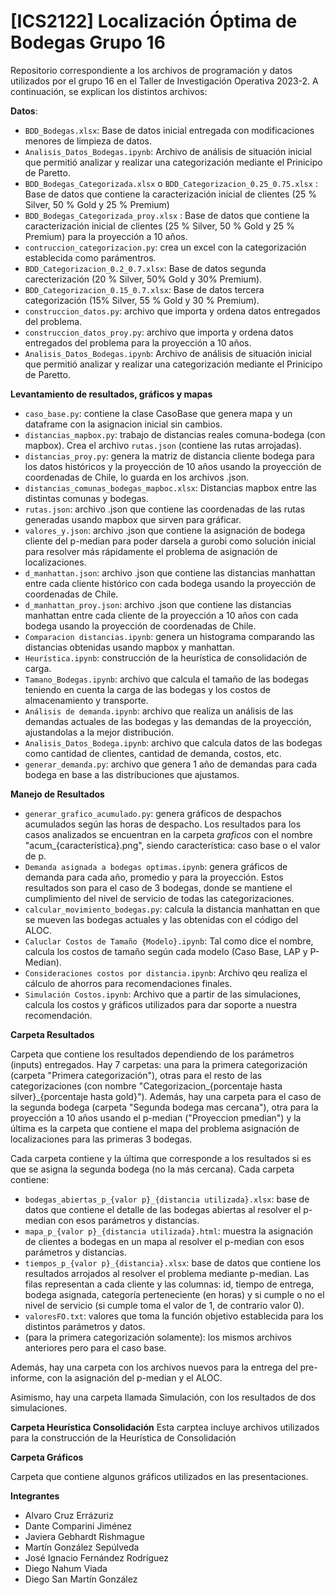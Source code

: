 # [ICS2122] Localización Óptima de Bodegas Grupo 16

Repositorio correspondiente a los archivos de programación y datos utilizados por el grupo 16 en el Taller de Investigación Operativa 2023-2. A continuación, se explican los distintos archivos:

**Datos**:
- `BDD_Bodegas.xlsx`: Base de datos inicial entregada con modificaciones menores de limpieza de datos.
- `Analisis_Datos_Bodegas.ipynb`: Archivo de análisis de situación inicial que permitió analizar y realizar una categorización mediante el Prinicipo de Paretto.
- `BDD_Bodegas_Categorizada.xlsx` o `BDD_Categorizacion_0.25_0.75.xlsx` : Base de datos que contiene la caracterización inicial de clientes (25 % Silver, 50 % Gold y 25 % Premium)
- `BDD_Bodegas_Categorizada_proy.xlsx` : Base de datos que contiene la caracterización inicial de clientes (25 % Silver, 50 % Gold y 25 % Premium) para la proyección a 10 años.
- `contruccion_categorizacion.py`: crea un excel con la categorización establecida como parámentros.
- `BDD_Categorizacion_0.2_0.7.xlsx`: Base de datos segunda carecterización (20 % Silver, 50% Gold y 30% Premium).
- `BDD_Categorizacion_0.15_0.7.xlsx`: Base de datos tercera categorización (15% Silver, 55 % Gold y 30 % Premium).
- `construccion_datos.py`:  archivo que importa y ordena datos entregados del problema.
- `construccion_datos_proy.py`:  archivo que importa y ordena datos entregados del problema para la proyección a 10 años.
- `Analisis_Datos_Bodegas.ipynb`: Archivo de análisis de situación inicial que permitió analizar y realizar una categorización mediante el Prinicipo de Paretto.

**Levantamiento de resultados, gráficos y mapas**

- ``caso_base.py``: contiene la clase CasoBase que genera mapa y un dataframe con la asignacion inicial sin cambios.
- ``distancias_mapbox.py``: trabajo de distancias reales comuna-bodega (con mapbox). Crea el archivo ``rutas.json`` (contiene las rutas arrojadas).
- ``distancias_proy.py``: genera la matriz de distancia cliente bodega para los datos históricos y la proyección de 10 años usando la proyección de coordenadas de Chile, lo guarda en los archivos .json.
- `distancias_comunas_bodegas_mapboc.xlsx`: Distancias mapbox entre las distintas comunas y bodegas. 
- ``rutas.json``: archivo .json que contiene las coordenadas de las rutas generadas usando mapbox que sirven para gráficar.
- ``valores_y.json``: archivo .json que contiene la asignación de bodega cliente del p-median para poder darsela a gurobi como solución inicial para resolver más rápidamente el problema de asignación de localizaciones.
- ``d_manhattan.json``: archivo .json que contiene las distancias manhattan entre cada cliente histórico con cada bodega usando la proyección de coordenadas de Chile.
- ``d_manhattan_proy.json``: archivo .json que contiene las distancias manhattan entre cada cliente de la proyección a 10 años con cada bodega usando la proyección de coordenadas de Chile.
- ``Comparacion distancias.ipynb``: genera un histograma comparando las distancias obtenidas usando mapbox y manhattan. 
- ``Heurística.ipynb``: construcción de la heurística de consolidación de carga.
- ``Tamano_Bodegas.ipynb``: archivo que calcula el tamaño de las bodegas teniendo en cuenta la carga de las bodegas y los costos de almacenamiento y transporte.
- ``Análisis de demanda.ipynb``: archivo que realiza un análisis de las demandas actuales de las bodegas y las demandas de la proyección, ajustandolas a la mejor distribución.
- ``Analisis_Datos_Bodega.ipynb``: archivo que calcula datos de las bodegas como cantidad de clientes, cantidad de demanda, costos, etc.
- ``generar_demanda.py``: archivo que genera 1 año de demandas para cada bodega en base a las distribuciones que ajustamos.

**Manejo de Resultados**

- ``generar_grafico_acumulado.py``: genera gráficos de despachos acumulados según las horas de despacho. Los resultados para los casos analizados se encuentran en la carpeta *graficos* con el nombre "acum_{característica}.png", siendo característica: caso base o el valor de p.
- ``Demanda asignada a bodegas optimas.ipynb``: genera gráficos de demanda para cada año, promedio y para la proyección. Estos resultados son para el caso de 3 bodegas, donde se mantiene el cumplimiento del nivel de servicio de todas las categorizaciones.
- ``calcular_movimiento_bodegas.py``: calcula la distancia manhattan en que se mueven las bodegas actuales y las obtenidas con el código del ALOC.
- ``Caluclar Costos de Tamaño {Modelo}.ipynb``: Tal como dice el nombre, calcula los costos de tamaño según cada modelo (Caso Base, LAP y P-Median).
- ``Consideraciones costos por distancia.ipynb``: Archivo qeu realiza el cálculo de ahorros para recomendaciones finales.
- ``Simulación Costos.ipynb``: Archivo que a partir de las simulaciones, calcula los costos y gráficos utilizados para dar soporte a nuestra recomendación.
  
**Carpeta Resultados**

Carpeta que contiene los resultados dependiendo de los parámetros (inputs) entregados. Hay 7 carpetas: una para la primera categorización (carpeta "Primera categorización"), otras para el resto de las categorizaciones (con nombre "Categorizacion_{porcentaje hasta silver}_{porcentaje hasta gold}"). Además, hay una carpeta para el caso de la segunda bodega (carpeta "Segunda bodega mas cercana"), otra para la proyección a 10 años usando el p-median ("Proyeccion pmedian") y la última es la carpeta que contiene el mapa del problema asignación de localizaciones para las primeras 3 bodegas. 

Cada carpeta contiene y la última que corresponde a los resultados si es que se asigna la segunda bodega (no la más cercana). Cada carpeta contiene:
- ``bodegas_abiertas_p_{valor p}_{distancia utilizada}.xlsx``: base de datos que contiene el detalle de las bodegas abiertas al resolver el p-median con esos parámetros y distancias.
- ``mapa_p_{valor p}_{distancia utilizada}.html``: muestra la asignación de clientes a bodegas en un mapa al resolver el p-median con esos parámetros y distancias.
- ``tiempos_p_{valor p}_{distancia}.xlsx``: base de datos que contiene los resultados arrojados al resolver el problema mediante p-median. Las filas representan a cada cliente y las columnas: id, tiempo de entrega, bodega asignada, categoría perteneciente (en horas) y si cumple o no el nivel de servicio (si cumple toma el valor de 1, de contrario valor 0).
- ``valoresFO.txt``: valores que toma la función objetivo establecida para los distintos parámetros y datos.
- (para la primera categorización solamente): los mismos archivos anteriores pero para el caso base.

Además, hay una carpeta con los archivos nuevos para la entrega del pre-informe, con la asignación del p-median y el ALOC. 

Asimismo, hay una carpeta llamada Simulación, con los resultados de dos simulaciones.

**Carpeta Heurística Consolidación**
Esta carptea incluye archivos utilizados para la construcción de la Heurística de Consolidación

**Carpeta Gráficos**

Carpeta que contiene algunos gráficos utilizados en las presentaciones.

**Integrantes**

- Alvaro Cruz Errázuriz
- Dante Comparini Jiménez
- Javiera Gebhardt Rishmague
- Martín González Sepúlveda
- José Ignacio Fernández Rodríguez
- Diego Nahum Viada
- Diego San Martín González

